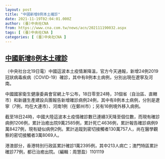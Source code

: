 ```yaml
---
layout: post
title: "中國新增8例本土確診"
date: 2021-11-19T02:04:01.000Z
author: (臺)中央社CNA
from: https://www.cna.com.tw/news/acn/202111190032.aspx
tags: [ (臺)中央社CNA ]
categories: [ (臺)中央社CNA ]
---
```

<!--1637287441000-->
[中國新增8例本土確診](https://www.cna.com.tw/news/acn/202111190032.aspx)
------

<div>
<div></div><div><p>（中央社台北19日電）中國這波本土疫情漸降溫，官方今天通報，新增24例2019冠狀病毒疾病（COVID-19）確診，其中有8例本土病例，分別出現在遼寧及河南。</p><p>中國國家衛生健康委員會官網上午公布，18日零至24時，31個省（自治區、直轄市）和新疆生產建設兵團報告新增確診病例24例，其中有8例本土病例，分別是遼寧（7例，均在大連市）、河南1例（在鄭州市）；另有16例境外移入病例。</p><p>截至18日24時，中國大陸這波本土疫情確診數已連續3天降至個位數，而現有確診病例1206例，累計治癒出院9萬2585例，累計死亡4636例，累計報告確診病例9萬8427例，現有疑似病例2例。累計追蹤到密切接觸者130萬757人，尚在醫學觀察的密切接觸者3萬8069人。</p><p>港澳部分，香港特別行政區累計確診1萬2395例，其中213人病亡；澳門特區累計確診77例，都已治癒出院。（編輯：周慧盈）1101119</p></div>
</div>
